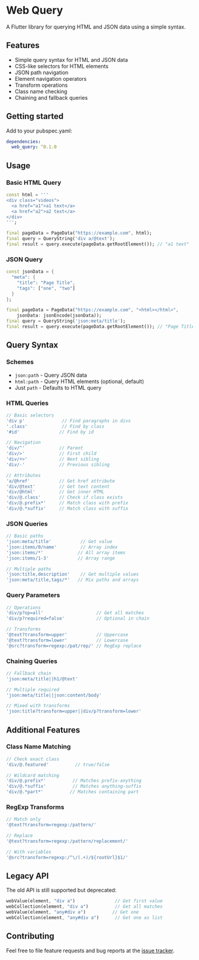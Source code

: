 # Web Query

A Flutter library for querying HTML and JSON data using a simple syntax.

## Features

- Simple query syntax for HTML and JSON data
- CSS-like selectors for HTML elements
- JSON path navigation
- Element navigation operators
- Transform operations
- Class name checking
- Chaining and fallback queries

## Getting started

Add to your pubspec.yaml:

```yaml
dependencies:
  web_query: ^0.1.0
```

## Usage

### Basic HTML Query

```dart
const html = '''
<div class="videos">
  <a href="a1">a1 text</a>
  <a href="a2">a2 text</a>
</div>
''';

final pageData = PageData("https://example.com", html);
final query = QueryString('div a/@text');
final result = query.execute(pageData.getRootElement()); // "a1 text"
```

### JSON Query

```dart
const jsonData = {
  "meta": {
    "title": "Page Title",
    "tags": ["one", "two"]
  }
};

final pageData = PageData("https://example.com", "<html></html>",
    jsonData: jsonEncode(jsonData));
final query = QueryString('json:meta/title');
final result = query.execute(pageData.getRootElement()); // "Page Title"
```

## Query Syntax

### Schemes

- `json:path` - Query JSON data
- `html:path` - Query HTML elements (optional, default)
- Just `path` - Defaults to HTML query

### HTML Queries

```dart
// Basic selectors
'div p'              // Find paragraphs in divs
'.class'             // Find by class
'#id'               // Find by id

// Navigation
'div/^'             // Parent
'div/>'             // First child
'div/+>'            // Next sibling
'div/-'             // Previous sibling

// Attributes
'a/@href'           // Get href attribute
'div/@text'         // Get text content
'div/@html'         // Get inner HTML
'div/@.class'       // Check if class exists
'div/@.prefix*'     // Match class with prefix
'div/@.*suffix'     // Match class with suffix
```

### JSON Queries

```dart
// Basic paths
'json:meta/title'           // Get value
'json:items/0/name'         // Array index
'json:items/*'             // All array items
'json:items/1-3'           // Array range

// Multiple paths
'json:title,description'    // Get multiple values
'json:meta/title,tags/*'   // Mix paths and arrays
```

### Query Parameters

```dart
// Operations
'div/p?op=all'                    // Get all matches
'div/p?required=false'            // Optional in chain

// Transforms
'@text?transform=upper'           // Uppercase
'@text?transform=lower'           // Lowercase
'@src?transform=regexp:/pat/rep/' // RegExp replace
```

### Chaining Queries

```dart
// Fallback chain
'json:meta/title||h1/@text'

// Multiple required
'json:meta/title||json:content/body'

// Mixed with transforms
'json:title?transform=upper||div/p?transform=lower'
```

## Additional Features

### Class Name Matching

```dart
// Check exact class
'div/@.featured'          // true/false

// Wildcard matching
'div/@.prefix*'          // Matches prefix-anything
'div/@.*suffix'          // Matches anything-suffix
'div/@.*part*'          // Matches containing part
```

### RegExp Transforms

```dart
// Match only
'@text?transform=regexp:/pattern/'

// Replace
'@text?transform=regexp:/pattern/replacement/'

// With variables
'@src?transform=regexp:/^\/(.+)/${rootUrl}$1/'
```

## Legacy API

The old API is still supported but deprecated:

```dart
webValue(element, "div a")               // Get first value
webCollection(element, "div a")          // Get all matches
webValue(element, "any#div a")          // Get one
webCollection(element, "any#div a")      // Get one as list
```

## Contributing

Feel free to file feature requests and bug reports at the [issue tracker](link-to-issues).

